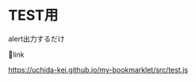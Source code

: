 # TEST用
alert出力するだけ

🔽link


<a href="javascript:(function(){var el=document.createElement('script');el.src='https://uchida-kei.github.io/my-bookmarklet/src/test.js';document.body.appendChild(el);})();">https://uchida-kei.github.io/my-bookmarklet/src/test.js</a>
